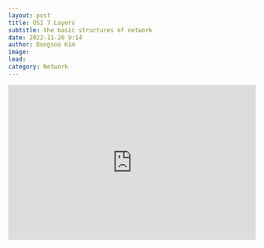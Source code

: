 ```yaml
---
layout: post
title: OSI 7 Layers
subtitle: the basic structures of network
date: 2022-11-20 9:14
author: Dongsoo Kim
image:
lead:
category: Network
---
```


<iframe width="100%" height="315" src="https://www.youtube.com/embed/Im2SRa7p84g" title="YouTube video player" frameborder="0" allow="accelerometer; autoplay; clipboard-write; encrypted-media; gyroscope; picture-in-picture" allowfullscreen></iframe>
